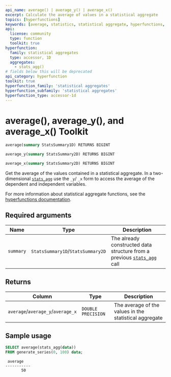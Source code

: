 ```yaml
---
api_name: average() | average_y() | average_x()
excerpt: Calculate the average of values in a statistical aggregate
topics: [hyperfunctions]
keywords: [average, statistics, statistical aggregate, hyperfunctions, toolkit]
api:
  license: community
  type: function
  toolkit: true
hyperfunction:
  family: statistical aggregates
  type: accessor, 1D
  aggregates:
    - stats_agg()
# fields below this will be deprecated
api_category: hyperfunction
toolkit: true
hyperfunction_family: 'statistical aggregates'
hyperfunction_subfamily: 'statistical aggregates'
hyperfunction_type: accessor-1d
---
```


# average(), average_y(), and average_x() <tag type="toolkit">Toolkit</tag>

```SQL
average(summary StatsSummary1D) RETURNS BIGINT
```

```SQL
average_y(summary StatsSummary2D) RETURNS BIGINT
```

```SQL
average_x(summary StatsSummary2D) RETURNS BIGINT
```

Get the average of the values contained in a statistical aggregate.
In a two-dimensional [`stats_agg`][stats-agg] use the `_y`/ `_x` form to access the
average of the dependent and independent variables.

For more information about statistical aggregate functions, see the
[hyperfunctions documentation][hyperfunctions-stats-agg].

## Required arguments

|Name|Type|Description|
|-|-|-|
|`summary`|`StatsSummary1D`/`StatsSummary2D`|The already constructed data structure from a previous [`stats_agg`][stats-agg] call|

## Returns

|Column|Type|Description|
|-|-|-|
|`average`/`average_y`/`average_x`|`DOUBLE PRECISION`|The average of  the values in the statistical aggregate|

## Sample usage

```SQL
SELECT average(stats_agg(data))
FROM generate_series(0, 100) data;
```

```output
 average
-----------
       50
```

[hyperfunctions-stats-agg]: /timescaledb/:currentVersion:/how-to-guides/hyperfunctions/stats-aggs/
[stats-agg]: /api/:currentVersion:/hyperfunctions/stats_aggs/stats_agg/
